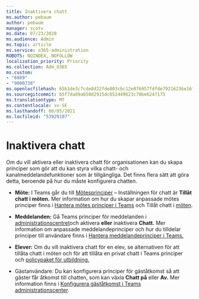 ```yaml
---
title: Inaktivera chatt
ms.author: pebaum
author: pebaum
manager: scotv
ms.date: 07/23/2020
ms.audience: Admin
ms.topic: article
ms.service: o365-administration
ROBOTS: NOINDEX, NOFOLLOW
localization_priority: Priority
ms.collection: Adm_O365
ms.custom:
- "6889"
- "9000738"
ms.openlocfilehash: 65b1de3c7cde8d22fde803cbc12e076957fdfde79216236e16f22ad0ba2222ef
ms.sourcegitcommit: b5f7da89a650d2915dc652449623c78be6247175
ms.translationtype: MT
ms.contentlocale: sv-SE
ms.lasthandoff: 08/05/2021
ms.locfileid: "53929107"
---
```

# <a name="disable-chat"></a>Inaktivera chatt

Om du vill aktivera eller inaktivera chatt för organisationen kan du skapa principer som gör att du kan styra vilka chatt- och kanalmeddelandefunktioner som är tillgängliga. Det finns flera sätt att göra detta, beroende på hur du måste konfigurera chatten.

- **Möte:** I Teams går du till [Mötesprinciper](https://admin.teams.microsoft.com/) – Inställningen för chatt är **Tillåt chatt i möten.** Mer information om hur du skapar anpassade mötes principer finns i [Hantera mötes principer i Teams](/microsoftteams/meeting-policies-in-teams) och Tillåt chatt i [möten](/microsoftteams/meeting-policies-in-teams#allow-chat-in-meetings).

- **Meddelanden:** Gå Teams principer för meddelanden i [administrationscentret](https://admin.teams.microsoft.com/)och aktivera **eller** inaktivera **Chatt.** Mer information om anpassade meddelandeprinciper och hur du tilldelar principer till användare finns i [Hantera meddelandeprinciper i Teams.](/microsoftteams/messaging-policies-in-teams)

- **Elever:** Om du vill inaktivera chatt för en elev, se alternativen för att tillåta chatt i möten och för att tillåta en privat chatt i Teams principer och [policypaket för utbildning.](/microsoftteams/policy-packages-edu)

- Gästanvändare: Du kan konfigurera principer för gäståtkomst så att gäster får åtkomst till chatten, som kan växla **Chatt på** eller **Av.** Mer information finns i [Konfigurera gäståtkomst i Teams administrationscenter](/microsoftteams/set-up-guests#configure-guest-access-in-the-teams-admin-center).




